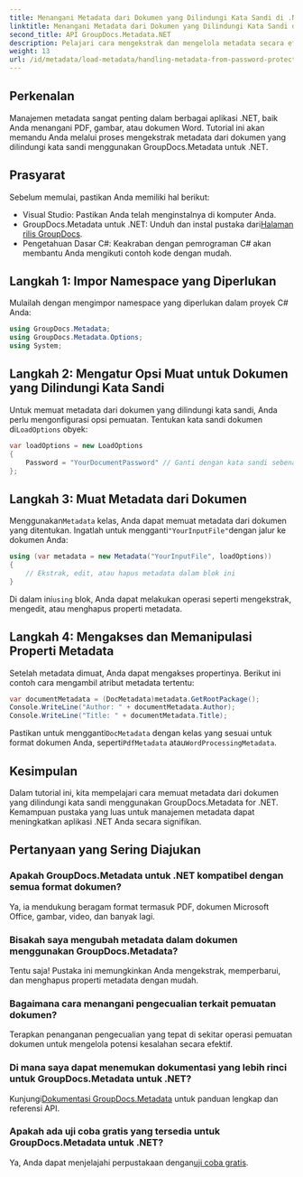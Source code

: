 ```yaml
---
title: Menangani Metadata dari Dokumen yang Dilindungi Kata Sandi di .NET
linktitle: Menangani Metadata dari Dokumen yang Dilindungi Kata Sandi di .NET
second_title: API GroupDocs.Metadata.NET
description: Pelajari cara mengekstrak dan mengelola metadata secara efisien dari dokumen yang dilindungi kata sandi menggunakan GroupDocs.Metadata untuk .NET. Tutorial komprehensif ini mencakup langkah-langkah penting, termasuk pengaturan opsi pemuatan, akses ke properti metadata.
weight: 13
url: /id/metadata/load-metadata/handling-metadata-from-password-protected-document/
---
```

## Perkenalan

Manajemen metadata sangat penting dalam berbagai aplikasi .NET, baik Anda menangani PDF, gambar, atau dokumen Word. Tutorial ini akan memandu Anda melalui proses mengekstrak metadata dari dokumen yang dilindungi kata sandi menggunakan GroupDocs.Metadata untuk .NET.

## Prasyarat

Sebelum memulai, pastikan Anda memiliki hal berikut:

- Visual Studio: Pastikan Anda telah menginstalnya di komputer Anda.
-  GroupDocs.Metadata untuk .NET: Unduh dan instal pustaka dari[Halaman rilis GroupDocs](https://releases.groupdocs.com/metadata/net/).
- Pengetahuan Dasar C#: Keakraban dengan pemrograman C# akan membantu Anda mengikuti contoh kode dengan mudah.

## Langkah 1: Impor Namespace yang Diperlukan

Mulailah dengan mengimpor namespace yang diperlukan dalam proyek C# Anda:

```csharp
using GroupDocs.Metadata;
using GroupDocs.Metadata.Options;
using System;
```

## Langkah 2: Mengatur Opsi Muat untuk Dokumen yang Dilindungi Kata Sandi

 Untuk memuat metadata dari dokumen yang dilindungi kata sandi, Anda perlu mengonfigurasi opsi pemuatan. Tentukan kata sandi dokumen di`LoadOptions` obyek:

```csharp
var loadOptions = new LoadOptions
{
    Password = "YourDocumentPassword" // Ganti dengan kata sandi sebenarnya
};
```

## Langkah 3: Muat Metadata dari Dokumen

 Menggunakan`Metadata` kelas, Anda dapat memuat metadata dari dokumen yang ditentukan. Ingatlah untuk mengganti`"YourInputFile"`dengan jalur ke dokumen Anda:

```csharp
using (var metadata = new Metadata("YourInputFile", loadOptions))
{
    // Ekstrak, edit, atau hapus metadata dalam blok ini
}
```

 Di dalam ini`using` blok, Anda dapat melakukan operasi seperti mengekstrak, mengedit, atau menghapus properti metadata.

## Langkah 4: Mengakses dan Memanipulasi Properti Metadata

Setelah metadata dimuat, Anda dapat mengakses propertinya. Berikut ini contoh cara mengambil atribut metadata tertentu:

```csharp
var documentMetadata = (DocMetadata)metadata.GetRootPackage();
Console.WriteLine("Author: " + documentMetadata.Author);
Console.WriteLine("Title: " + documentMetadata.Title);
```

 Pastikan untuk mengganti`DocMetadata` dengan kelas yang sesuai untuk format dokumen Anda, seperti`PdfMetadata` atau`WordProcessingMetadata`.

## Kesimpulan

Dalam tutorial ini, kita mempelajari cara memuat metadata dari dokumen yang dilindungi kata sandi menggunakan GroupDocs.Metadata for .NET. Kemampuan pustaka yang luas untuk manajemen metadata dapat meningkatkan aplikasi .NET Anda secara signifikan.

## Pertanyaan yang Sering Diajukan

### Apakah GroupDocs.Metadata untuk .NET kompatibel dengan semua format dokumen?
Ya, ia mendukung beragam format termasuk PDF, dokumen Microsoft Office, gambar, video, dan banyak lagi.

### Bisakah saya mengubah metadata dalam dokumen menggunakan GroupDocs.Metadata?
Tentu saja! Pustaka ini memungkinkan Anda mengekstrak, memperbarui, dan menghapus properti metadata dengan mudah.

### Bagaimana cara menangani pengecualian terkait pemuatan dokumen?
Terapkan penanganan pengecualian yang tepat di sekitar operasi pemuatan dokumen untuk mengelola potensi kesalahan secara efektif.

### Di mana saya dapat menemukan dokumentasi yang lebih rinci untuk GroupDocs.Metadata untuk .NET?
 Kunjungi[Dokumentasi GroupDocs.Metadata](https://reference.groupdocs.com/metadata/net/) untuk panduan lengkap dan referensi API.

### Apakah ada uji coba gratis yang tersedia untuk GroupDocs.Metadata untuk .NET?
 Ya, Anda dapat menjelajahi perpustakaan dengan[uji coba gratis](https://releases.groupdocs.com/).